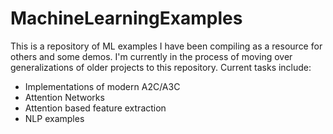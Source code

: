 # MachineLearningExamples
 
This is a repository of ML examples I have been compiling as a resource for others and some demos. I'm currently in the process of moving over generalizations of older projects to this repository. Current tasks include:

- Implementations of modern A2C/A3C
- Attention Networks
- Attention based feature extraction
- NLP examples
